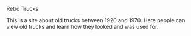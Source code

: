 Retro Trucks

This is a site about old trucks between 1920 and 1970. 
Here people can view old trucks and learn how they looked and was used for.

